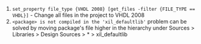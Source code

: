 1. `set_property file_type {VHDL 2008} [get_files -filter {FILE_TYPE == VHDL}]` - Change all files in the project to VHDL 2008
2. `<package> is not compiled in the 'xil_defaultlib'` problem can be solved by moving package's file higher in the hierarchy under Sources > Libraries > Design Sources > * > xil_defaultlib